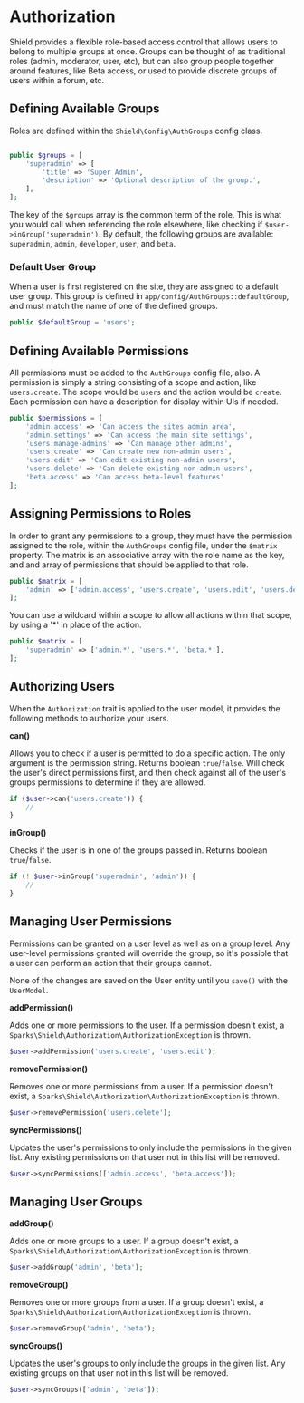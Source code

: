 # Authorization

Shield provides a flexible role-based access control that allows users to belong to multiple groups at once. 
Groups can be thought of as traditional roles (admin, moderator, user, etc), but can also group people together
around features, like Beta access, or used to provide discrete groups of users within a forum, etc. 

## Defining Available Groups

Roles are defined within the `Shield\Config\AuthGroups` config class.

```php

public $groups = [
    'superadmin' => [
        'title' => 'Super Admin',
        'description' => 'Optional description of the group.',
    ],
];
```

The key of the `$groups` array is the common term of the role. This is what you would call when referencing the 
role elsewhere, like checking if `$user->inGroup('superadmin')`. By default, the following groups are available: 
`superadmin`, `admin`, `developer`, `user`, and `beta`.

### Default User Group

When a user is first registered on the site, they are assigned to a default user group. This group is defined in
`app/config/AuthGroups::defaultGroup`, and must match the name of one of the defined groups.

```php
public $defaultGroup = 'users';
```

## Defining Available Permissions

All permissions must be added to the `AuthGroups` config file, also. A permission is simply a string consisting of
a scope and action, like `users.create`. The scope would be `users` and the action would be `create`. Each permission
can have a description for display within UIs if needed. 

```php
public $permissions = [
    'admin.access' => 'Can access the sites admin area',
    'admin.settings' => 'Can access the main site settings',
    'users.manage-admins' => 'Can manage other admins',
    'users.create' => 'Can create new non-admin users',
    'users.edit' => 'Can edit existing non-admin users',
    'users.delete' => 'Can delete existing non-admin users',
    'beta.access' => 'Can access beta-level features'
];
```

## Assigning Permissions to Roles

In order to grant any permissions to a group, they must have the permission assigned to the role, within the `AuthGroups`
config file, under the `$matrix` property. The matrix is an associative array with the role name as the key, and 
and array of permissions that should be applied to that role. 

```php
public $matrix = [
    'admin' => ['admin.access', 'users.create', 'users.edit', 'users.delete', 'beta.access'],
];
```

You can use a wildcard within a scope to allow all actions within that scope, by using a '*' in place of the action. 

```php
public $matrix = [
    'superadmin' => ['admin.*', 'users.*', 'beta.*'],
];
```

## Authorizing Users

When the `Authorization` trait is applied to the user model, it provides the following methods to authorize your users. 

**can()**

Allows you to check if a user is permitted to do a specific action. The only argument is the permission string. Returns 
boolean `true`/`false`. Will check the user's direct permissions first, and then check against all of the user's groups
permissions to determine if they are allowed.

```php
if ($user->can('users.create')) {
    // 
}
```

**inGroup()**

Checks if the user is in one of the groups passed in. Returns boolean `true`/`false`.

```php
if (! $user->inGroup('superadmin', 'admin')) {
    //
}
```

## Managing User Permissions

Permissions can be granted on a user level as well as on a group level. Any user-level permissions granted will 
override the group, so it's possible that a user can perform an action that their groups cannot.

None of the changes are saved on the User entity until you `save()` with the `UserModel`.

**addPermission()**

Adds one or more permissions to the user. If a permission doesn't exist, a `Sparks\Shield\Authorization\AuthorizationException` 
is thrown. 

```php
$user->addPermission('users.create', 'users.edit');
```

**removePermission()**

Removes one or more permissions from a user. If a permission doesn't exist, a `Sparks\Shield\Authorization\AuthorizationException`
is thrown. 

```php
$user->removePermission('users.delete');
```

**syncPermissions()**

Updates the user's permissions to only include the permissions in the given list. Any existing permissions on that user
not in this list will be removed.

```php
$user->syncPermissions(['admin.access', 'beta.access']);
```

## Managing User Groups

**addGroup()**

Adds one or more groups to a user. If a group doesn't exist, a `Sparks\Shield\Authorization\AuthorizationException`
is thrown. 

```php
$user->addGroup('admin', 'beta');
```

**removeGroup()**

Removes one or more groups from a user. If a group doesn't exist, a `Sparks\Shield\Authorization\AuthorizationException`
is thrown.

```php
$user->removeGroup('admin', 'beta');
```

**syncGroups()**

Updates the user's groups to only include the groups in the given list. Any existing groups on that user
not in this list will be removed.

```php
$user->syncGroups(['admin', 'beta']);
```

